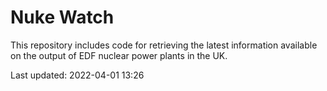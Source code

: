 # Nuke Watch

This repository includes code for retrieving the latest information available on the output of EDF nuclear power plants in the UK.

Last updated: 2022-04-01 13:26